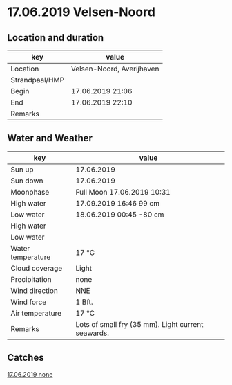 # 17.06.2019 Velsen-Noord

## Location and duration

key | value |
----|-------|
Location | Velsen-Noord, Averijhaven |
Strandpaal/HMP | |
Begin | 17.06.2019  21:06 |
End | 17.06.2019  22:10 |
Remarks | |

## Water and Weather

key | value |
----|-------|
Sun up | 17.06.2019   |
Sun down | 17.06.2019   |
Moonphase | Full Moon 17.06.2019 10:31 |
High water | 17.09.2019  16:46 99 cm |
Low water | 18.06.2019 00:45 -80 cm|
High water | |
Low water | |
Water temperature | 17 °C |
Cloud coverage | Light |
Precipitation | none |
Wind direction | NNE |
Wind force | 1 Bft. |
Air temperature | 17 °C |
Remarks | Lots of small fry (35 mm). Light current seawards. |

## Catches

[17.06.2019 none](catches/20190617_none.md)
